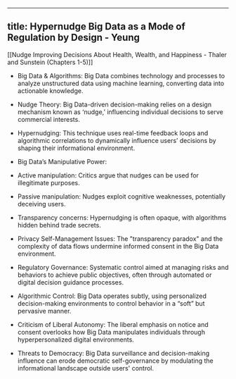 

---
title: Hypernudge Big Data as a Mode of Regulation by Design - Yeung
---


[[Nudge Improving Decisions About Health, Wealth, and Happiness - Thaler and Sunstein (Chapters 1-5)]]

- Big Data & Algorithms: Big Data combines technology and processes to analyze unstructured data using machine learning, converting data into actionable knowledge.

- Nudge Theory: Big Data-driven decision-making relies on a design mechanism known as ‘nudge,’ influencing individual decisions to serve commercial interests.

- Hypernudging: This technique uses real-time feedback loops and algorithmic correlations to dynamically influence users’ decisions by shaping their informational environment.

- Big Data’s Manipulative Power:

- Active manipulation: Critics argue that nudges can be used for illegitimate purposes.

- Passive manipulation: Nudges exploit cognitive weaknesses, potentially deceiving users.

- Transparency concerns: Hypernudging is often opaque, with algorithms hidden behind trade secrets.


- Privacy Self-Management Issues: The "transparency paradox" and the complexity of data flows undermine informed consent in the Big Data environment.

- Regulatory Governance: Systematic control aimed at managing risks and behaviors to achieve public objectives, often through automated or digital decision guidance processes.

- Algorithmic Control: Big Data operates subtly, using personalized decision-making environments to control behavior in a “soft” but pervasive manner.

- Criticism of Liberal Autonomy: The liberal emphasis on notice and consent overlooks how Big Data manipulates individuals through hyperpersonalized digital environments.

- Threats to Democracy: Big Data surveillance and decision-making influence can erode democratic self-governance by modulating the informational landscape outside users' control.
